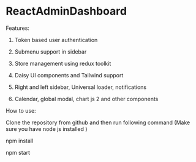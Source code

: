 # ReactAdminDashboard

Features:

1. Token based user authentication

2. Submenu support in sidebar

3. Store management using redux toolkit

4. Daisy UI components and Tailwind support

5. Right and left sidebar, Universal loader, notifications

6. Calendar, global modal, chart js 2 and other components
   

How to use:

Clone the repository from github and then run following command (Make sure you have node js installed )

npm install 
 
npm start
